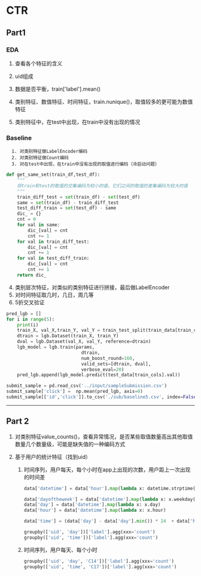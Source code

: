 # CTR
## Part1
### EDA

1.  查看各个特征的含义

2.  uid组成

3.  数据是否平衡，train['label'].mean()

4.  类别特征、数值特征、时间特征，train.nunique()，取值较多的更可能为数值特征

5.  类别特征中，在test中出现，在train中没有出现的情况

### Baseline

      1. 对类别特征做LabelEncoder编码
      2. 对类别特征做Count编码
      3. 对在test中出现，在train中没有出现的取值进行编码（冷启动问题）
```python
def get_same_set(train_df,test_df):
    """
    将train和test的取值的交集编码为较小的值，它们之间的取值的差集编码为较大的值
    """
    train_diff_test = set(train_df) - set(test_df)
    same = set(train_df) - train_diff_test
    test_diff_train = set(test_df) - same
    dic_ = {}
    cnt = 0
    for val in same:
        dic_[val] = cnt
        cnt += 1
    for val in train_diff_test:
        dic_[val] = cnt
        cnt += 1
    for val in test_diff_train:
        dic_[val] = cnt
        cnt += 1
    return dic_ 
```

   4. 类别层次特征，对类似的类别特征进行拼接，最后做LabelEncoder
   5. 对时间特征取几时，几日，周几等
   6. 5折交叉验证
```python
pred_lgb = []
for i in range(5):
    print(i)
    train_X, val_X,train_Y, val_Y = train_test_split(train_data[train_cols], train_data[y], test_size=0.15, random_state=i)
    dtrain = lgb.Dataset(train_X, train_Y)
    dval = lgb.Dataset(val_X, val_Y, reference=dtrain) 
    lgb_model = lgb.train(params,
                            dtrain,
                            num_boost_round=160,
                            valid_sets=[dtrain, dval],
                            verbose_eval=20)   
    pred_lgb.append(lgb_model.predict(test_data[train_cols].val)) 

submit_sample = pd.read_csv('../input/sampleSubmission.csv')
submit_sample['click'] =  np.mean(pred_lgb, axis=0)
submit_sample[['id','click']].to_csv('./sub/baseline5.csv', index=False)
```

---

## Part 2

1.  对类别特征value_counts()，查看异常情况，是否某些取值数量高出其他取值数量几个数量级，可能是缺失值的一种编码方式

2.  基于用户的统计特征（找到uid）

     1.    时间序列，用户每天，每个小时在app上出现的次数，用户距上一次出现的时间差

           ```python
           data['datetime'] = data['hour'].map(lambda x: datetime.strptime(str(x), '%y%m%d%H'))
           
           data['dayoftheweek'] = data['datetime'].map(lambda x: x.weekday())
           data['day'] = data['datetime'].map(lambda x: x.day)
           data['hour'] = data['datetime'].map(lambda x: x.hour)
           
           data['time'] = (data['day'] - data['day'].min()) * 24  + data['hour']
           
           groupby(['uid', 'day'])['label'].agg(xxx='count')
           groupby(['uid', 'time'])['label'].agg(xxx='count')
           ```

     2.    时间序列，用户每天、每个小时

           ```python
           groupby(['uid', 'day', 'C14'])['label'].agg(xxx='count')
           groupby(['uid', 'time', 'C17'])['label'].agg(xxx='count')
           ```

           
